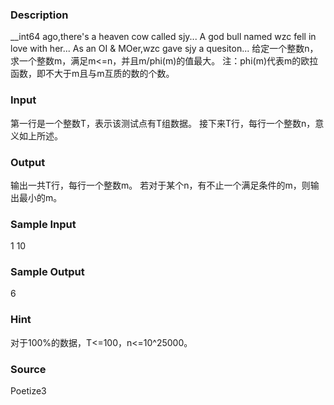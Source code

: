 
### Description
__int64 ago,there's a heaven cow called sjy...
A god bull named wzc fell in love with her...
As an OI & MOer,wzc gave sjy a quesiton...
给定一个整数n，求一个整数m，满足m<=n，并且m/phi(m)的值最大。
注：phi(m)代表m的欧拉函数，即不大于m且与m互质的数的个数。
### Input
第一行是一个整数T，表示该测试点有T组数据。
接下来T行，每行一个整数n，意义如上所述。
### Output
输出一共T行，每行一个整数m。
若对于某个n，有不止一个满足条件的m，则输出最小的m。
### Sample Input
1
10

### Sample Output
6

### Hint

对于100%的数据，T<=100，n<=10^25000。
### Source
Poetize3